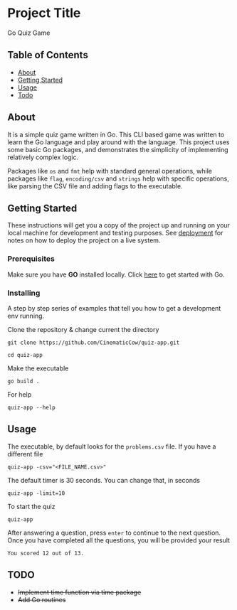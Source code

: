 # Project Title

Go Quiz Game

## Table of Contents

- [About](#about)
- [Getting Started](#getting_started)
- [Usage](#usage)
- [Todo](#todo)

## About <a name = "about"></a>

It is a simple quiz game written in Go. This CLI based game was written to learn the Go language and play around with the language. This project uses some basic Go packages, and demonstrates the simplicity of implementing relatively complex logic.

Packages like `os` and `fmt` help with standard general operations, while packages like `flag`, `encoding/csv` and `strings` help with specific operations, like parsing the CSV file and adding flags to the executable.

## Getting Started <a name = "getting_started"></a>

These instructions will get you a copy of the project up and running on your local machine for development and testing purposes. See [deployment](#deployment) for notes on how to deploy the project on a live system.

### Prerequisites

Make sure you have **GO** installed locally. Click [here](https://go.dev/doc/install) to get started with Go.

### Installing

A step by step series of examples that tell you how to get a development env running.

Clone the repository & change current the directory

```
git clone https://github.com/CinematicCow/quiz-app.git

cd quiz-app
```

Make the executable

```
go build .
```

For help

```
quiz-app --help
```

## Usage <a name = "usage"></a>

The executable, by default looks for the `problems.csv` file. If you have a different file

```
quiz-app -csv="<FILE_NAME.csv>"
```

The default timer is 30 seconds. You can change that, in seconds

```
quiz-app -limit=10
```

To start the quiz

```
quiz-app
```

After answering a question, press `enter` to continue to the next question. Once you have completed all the questions, you will be provided your result

```
You scored 12 out of 13.
```

## TODO <a name = "todo"></a>

- ~~Implement time function via time package~~
- ~~Add Go routines~~
